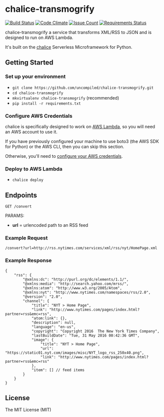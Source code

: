 # chalice-transmogrify

[![Build Status](https://travis-ci.org/uncompiled/chalice-transmogrify.svg?branch=master)](https://travis-ci.org/uncompiled/chalice-transmogrify)
[![Code Climate](https://codeclimate.com/github/uncompiled/chalice-transmogrify/badges/gpa.svg)](https://codeclimate.com/github/uncompiled/chalice-transmogrify)
[![Issue Count](https://codeclimate.com/github/uncompiled/chalice-transmogrify/badges/issue_count.svg)](https://codeclimate.com/github/uncompiled/chalice-transmogrify)
[![Requirements Status](https://requires.io/github/uncompiled/chalice-transmogrify/requirements.svg?branch=master)](https://requires.io/github/uncompiled/chalice-transmogrify/requirements/?branch=master)

chalice-transmogrify a service that transforms XML/RSS to JSON and is 
designed to run on AWS Lambda.

It's built on the [chalice](https://github.com/awslabs/chalice)
Serverless Microframework for Python.

## Getting Started

### Set up your environment

- `git clone https://github.com/uncompiled/chalice-transmogrify.git`
- `cd chalice-transmogrify`
- `mkvirtualenv chalice-transmogrify` (recommended)
- `pip install -r requirements.txt`

### Configure AWS Credentials
 
chalice is specifically designed to work on [AWS Lambda](https://aws.amazon.com/lambda/),
so you will need an AWS account to use it.

If you have previously configured your machine to use boto3
(the AWS SDK for Python) or the AWS CLI, then you can skip this section.

Otherwise, you'll need to [configure your AWS credentials](http://boto3.readthedocs.io/en/latest/guide/configuration.html).

### Deploy to AWS Lambda

- `chalice deploy`

## Endpoints

```
GET /convert
```

PARAMS:

- **url** = urlencoded path to an RSS feed


### Example Request
`/convert?url=http://rss.nytimes.com/services/xml/rss/nyt/HomePage.xml`

### Example Response
```
{
    "rss": {
        "@xmlns:dc": "http://purl.org/dc/elements/1.1/",
        "@xmlns:media": "http://search.yahoo.com/mrss/",
        "@xmlns:atom": "http://www.w3.org/2005/Atom",
        "@xmlns:nyt": "http://www.nytimes.com/namespaces/rss/2.0",
        "@version": "2.0",
        "channel": {
            "title": "NYT > Home Page",
            "link": "http://www.nytimes.com/pages/index.html?partner=rss&emc=rss",
            "atom:link": {},
            "description": null,
            "language": "en-us",
            "copyright": "Copyright 2016  The New York Times Company",
            "lastBuildDate": "Tue, 31 May 2016 00:42:36 GMT",
            "image": {
                "title": "NYT > Home Page",
                "url": "https://static01.nyt.com/images/misc/NYT_logo_rss_250x40.png",
                "link": "http://www.nytimes.com/pages/index.html?partner=rss&emc=rss"
            },
            "item": [] // feed items
        }
    }
}
```

## License

The MIT License (MIT)